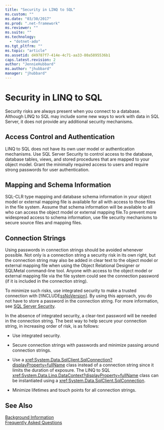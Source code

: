 ```yaml
---
title: "Security in LINQ to SQL"
ms.custom: ""
ms.date: "03/30/2017"
ms.prod: ".net-framework"
ms.reviewer: ""
ms.suite: ""
ms.technology: 
  - "dotnet-ado"
ms.tgt_pltfrm: ""
ms.topic: "article"
ms.assetid: d49787f7-414e-4c71-aa33-80a5895536b1
caps.latest.revision: 2
author: "JennieHubbard"
ms.author: "jhubbard"
manager: "jhubbard"
---
```

# Security in LINQ to SQL
Security risks are always present when you connect to a database. Although LINQ to SQL may include some new ways to work with data in SQL Server, it does not provide any additional security mechanisms.  
  
## Access Control and Authentication  
 LINQ to SQL does not have its own user model or authentication mechanisms. Use SQL Server Security to control access to the database, database tables, views, and stored procedures that are mapped to your object model. Grant the minimally required access to users and require strong passwords for user authentication.  
  
## Mapping and Schema Information  
 SQL-CLR type mapping and database schema information in your object model or external mapping file is available for all with access to those files in the file system. Assume that schema information will be available to all who can access the object model or external mapping file.To prevent more widespread access to schema information, use file security mechanisms to secure source files and mapping files.  
  
## Connection Strings  
 Using passwords in connection strings should be avoided whenever possible. Not only is a connection string a security risk in its own right, but the connection string may also be added in clear text to the object model or external mapping file when using the Object Relational Designer or SQLMetal command-line tool. Anyone with access to the object model or external mapping file via the file system could see the connection password (if it is included in the connection string).  
  
 To minimize such risks, use integrated security to make a trusted connection with [!INCLUDE[ssNoVersion](../../../../../../includes/ssnoversion-md.md)]. By using this approach, you do not have to store a password in the connection string. For more information, see [SQL Server Security](../../../../../../docs/framework/data/adonet/sql/sql-server-security.md).  
  
 In the absence of integrated security, a clear-text password will be needed in the connection string. The best way to help secure your connection string, in increasing order of risk, is as follows:  
  
-   Use integrated security.  
  
-   Secure connection strings with passwords and minimize passing around connection strings.  
  
-   Use a <xref:System.Data.SqlClient.SqlConnection?displayProperty=fullName> class instead of a connection string since it limits the duration of exposure. The LINQ to SQL <xref:System.Data.Linq.DataContext?displayProperty=fullName> class can be instantiated using a <xref:System.Data.SqlClient.SqlConnection>.  
  
-   Minimize lifetimes and touch points for all connection strings.  
  
## See Also  
 [Background Information](../../../../../../docs/framework/data/adonet/sql/linq/background-information.md)   
 [Frequently Asked Questions](../../../../../../docs/framework/data/adonet/sql/linq/frequently-asked-questions.md)
